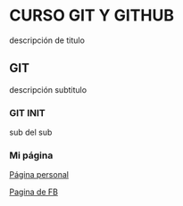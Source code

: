 # CURSO GIT Y GITHUB

descripción de titulo

## GIT

descripción subtitulo

### GIT INIT

sub del sub
### Mi página


[Página personal](http://ariel.hol.es)

[Pagina de FB](https://facebook.com)
